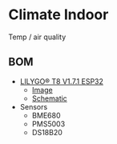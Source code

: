 # Climate Indoor

Temp / air quality

## BOM

- [LILYGO® T8 V1.7.1 ESP32](https://www.aliexpress.com/item/2251832665108663.html)
  - [Image](https://github.com/LilyGO/TTGO-T8-ESP32/blob/master/image/T81.7.jpg)
  - [Schematic](https://github.com/LilyGO/TTGO-T8-ESP32/blob/master/t8_v1.7.1.pdf)
- Sensors
  - BME680
  - PMS5003
  - DS18B20

